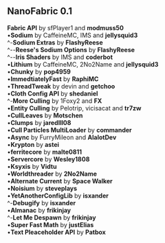 ## NanoFabric 0.1  
**Fabric API** by sfPlayer1 and **modmuss50**  
•**Sodium** by CaffeineMC, IMS and **jellysquid3**  
‎ ‎ ‎ ‎ ‎ ‎ ^-**Sodium Extras** by **FlashyReese**  
‎ ‎ ‎ ‎ ‎^--**Reese's Sodium Options** by **FlashyReese**  
‎ ‎ ‎^--**Iris Shaders** by IMS and **coderbot**  
•**Lithium** by CaffeineMC, 2No2Name and **jellysquid3**  
•**Chunky** by **pop4959**  
•**ImmedtiatelyFast** by **RaphiMC**  
•**ThreadTweak** by devin and **getchoo**  
•**Cloth Config API** by **shedaniel**  
‎ ‎ ‎ ‎ ‎ ‎ ^-**More Culling** by 1Foxy2 and **FX**  
•**Entity Culling** by Pelotrip, vicisacat and **tr7zw**  
•**CullLeaves** by **Motschen**  
•**Clumps** by **jaredlll08**  
•**Cull Particles MultiLoader** by **commander**  
•**Async** by FurryMileon and **AlalotDev**  
•**Krypton** by **astei**  
•**ferritecore** by **malte0811**  
•**Servercore** by **Wesley1808**  
•**Ksyxis** by **Vidtu**  
•**Worldthreader** by **2No2Name**  
•**Alternate Current** by **Space Walker**  
•**Noisium** by **steveplays**  
•**YetAnotherConfigLib** by **isxander**  
‎ ‎ ‎ ‎ ‎ ‎ ^-**Debugify** by **isxander**  
•**Almanac** by **frikinjay**  
‎ ‎ ‎ ‎ ‎ ‎ ^-**Let Me Despawn** by **frikinjay**  
•**Super Fast Math** by **justElias**  
•**Text Pleaceholder API** by **Patbox**
